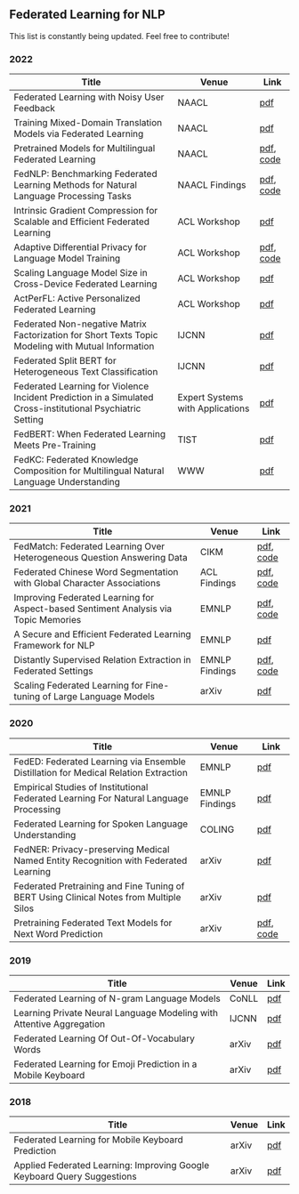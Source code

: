 ## Federated Learning for NLP
This list is constantly being updated. Feel free to contribute!


### 2022
| Title | Venue | Link | 
| --- | --- | --- | 
| Federated Learning with Noisy User Feedback | NAACL | [pdf](https://aclanthology.org/2022.naacl-main.196.pdf) |
| Training Mixed-Domain Translation Models via Federated Learning | NAACL | [pdf](https://aclanthology.org/2022.naacl-main.186.pdf) |
| Pretrained Models for Multilingual Federated Learning| NAACL | [pdf](https://arxiv.org/pdf/2206.02291.pdf), [code](https://github.com/orionw/Multilingual-Federated-Learning) |
| FedNLP: Benchmarking Federated Learning Methods for Natural Language Processing Tasks | NAACL Findings | [pdf](https://aclanthology.org/2022.findings-naacl.13.pdf), [code](https://github.com/FedML-AI/FedNLP) |
| Intrinsic Gradient Compression for Scalable and Efficient Federated Learning | ACL Workshop | [pdf](https://aclanthology.org/2022.fl4nlp-1.4.pdf) |
| Adaptive Differential Privacy for Language Model Training | ACL Workshop | [pdf](https://aclanthology.org/2022.fl4nlp-1.3.pdf), [code](https://github.com/flamewei123/ADP) |
| Scaling Language Model Size in Cross-Device Federated Learning | ACL Workshop | [pdf](https://aclanthology.org/2022.fl4nlp-1.2.pdf) |
| ActPerFL: Active Personalized Federated Learning | ACL Workshop | [pdf](https://aclanthology.org/2022.fl4nlp-1.1.pdf) |
| Federated Non-negative Matrix Factorization for Short Texts Topic Modeling with Mutual Information | IJCNN | [pdf](https://arxiv.org/pdf/2205.13300.pdf) |
| Federated Split BERT for Heterogeneous Text Classification | IJCNN | [pdf](https://arxiv.org/pdf/2205.13299.pdf) |
| Federated Learning for Violence Incident Prediction in a Simulated Cross-institutional Psychiatric Setting | Expert Systems with Applications | [pdf](https://arxiv.org/pdf/2205.10234.pdf) |
| FedBERT: When Federated Learning Meets Pre-Training | TIST | [pdf](https://dl.acm.org/doi/pdf/10.1145/3510033) |
| FedKC: Federated Knowledge Composition for Multilingual Natural Language Understanding | WWW | [pdf](https://dl.acm.org/doi/pdf/10.1145/3485447.3511988) |


### 2021
| Title | Venue | Link | 
| --- | --- | --- | 
| FedMatch: Federated Learning Over Heterogeneous Question Answering Data | CIKM | [pdf](https://dl.acm.org/doi/pdf/10.1145/3459637.3482345), [code](https://github.com/Chriskuei/FedMatch) |
| Federated Chinese Word Segmentation with Global Character Associations | ACL Findings | [pdf](https://aclanthology.org/2021.findings-acl.376.pdf), [code](https://github.com/cuhksz-nlp/GCASeg) |
| Improving Federated Learning for Aspect-based Sentiment Analysis via Topic Memories | EMNLP | [pdf](https://aclanthology.org/2021.emnlp-main.321.pdf), [code](https://github.com/cuhksz-nlp/ASA-TM) |
| A Secure and Efficient Federated Learning Framework for NLP | EMNLP | [pdf](https://aclanthology.org/2021.emnlp-main.606.pdf) |
| Distantly Supervised Relation Extraction in Federated Settings | EMNLP Findings | [pdf](https://aclanthology.org/2021.findings-emnlp.52.pdf), [code](https://github.com/DianboWork/FedDS) |
| Scaling Federated Learning for Fine-tuning of Large Language Models | arXiv | [pdf](https://arxiv.org/pdf/2102.00875.pdf) |


### 2020
| Title | Venue | Link | 
| --- | --- | --- | 
| FedED: Federated Learning via Ensemble Distillation for Medical Relation Extraction | EMNLP | [pdf](https://aclanthology.org/2020.emnlp-main.165.pdf) |
| Empirical Studies of Institutional Federated Learning For Natural Language Processing | EMNLP Findings | [pdf](https://aclanthology.org/2020.findings-emnlp.55.pdf) |
| Federated Learning for Spoken Language Understanding | COLING | [pdf](https://aclanthology.org/2020.coling-main.310.pdf) |
| FedNER: Privacy-preserving Medical Named Entity Recognition with Federated Learning | arXiv | [pdf](https://arxiv.org/pdf/2003.09288.pdf) |
| Federated Pretraining and Fine Tuning of BERT Using Clinical Notes from Multiple Silos | arXiv | [pdf](https://arxiv.org/pdf/2002.08562.pdf) |
| Pretraining Federated Text Models for Next Word Prediction | arXiv | [pdf](https://arxiv.org/pdf/2005.04828.pdf), [code](https://github.com/federated-learning-experiments/fl-text-models) |


### 2019
| Title | Venue | Link | 
| --- | --- | --- | 
| Federated Learning of N-gram Language Models | CoNLL | [pdf](https://arxiv.org/pdf/1910.03432.pdf) |
| Learning Private Neural Language Modeling with Attentive Aggregation | IJCNN | [pdf](https://arxiv.org/pdf/1812.07108.pdf) |
| Federated Learning Of Out-Of-Vocabulary Words | arXiv | [pdf](https://arxiv.org/pdf/1903.10635.pdf) |
| Federated Learning for Emoji Prediction in a Mobile Keyboard | arXiv | [pdf](https://arxiv.org/pdf/1906.04329.pdf) |


### 2018
| Title | Venue | Link |  
| --- | --- | --- | 
| Federated Learning for Mobile Keyboard Prediction | arXiv | [pdf](https://arxiv.org/pdf/1811.03604.pdf) |
| Applied Federated Learning: Improving Google Keyboard Query Suggestions | arXiv | [pdf](https://arxiv.org/pdf/1812.02903.pdf) |
